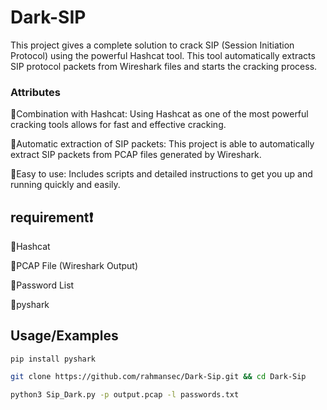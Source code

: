 
# Dark-SIP

This project gives a complete solution to crack SIP (Session Initiation Protocol) using the powerful Hashcat tool. This tool automatically extracts SIP protocol packets from Wireshark files and starts the cracking process.


### Attributes

🔷Combination with Hashcat: Using Hashcat as one of the most powerful cracking tools allows for fast and effective cracking.

🔷Automatic extraction of SIP packets: This project is able to automatically extract SIP packets from PCAP files generated by Wireshark.

🔷Easy to use: Includes scripts and detailed instructions to get you up and running quickly and easily.

## requirement❗
🔶Hashcat

🔶PCAP File (Wireshark  Output)

🔶Password List

🔶pyshark
## Usage/Examples

```pip
pip install pyshark
```
```bash
git clone https://github.com/rahmansec/Dark-Sip.git && cd Dark-Sip
```

```bash
python3 Sip_Dark.py -p output.pcap -l passwords.txt
```
